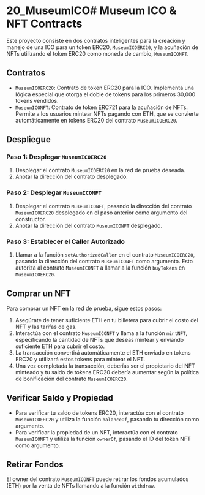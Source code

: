 # 20_MuseumICO# Museum ICO & NFT Contracts

Este proyecto consiste en dos contratos inteligentes para la creación y manejo de una ICO para un token ERC20, `MuseumICOERC20`, y la acuñación de NFTs utilizando el token ERC20 como moneda de cambio, `MuseumICONFT`.

## Contratos

- `MuseumICOERC20`: Contrato de token ERC20 para la ICO. Implementa una lógica especial que otorga el doble de tokens para los primeros 30,000 tokens vendidos.
- `MuseumICONFT`: Contrato de token ERC721 para la acuñación de NFTs. Permite a los usuarios mintear NFTs pagando con ETH, que se convierte automáticamente en tokens ERC20 del contrato `MuseumICOERC20`.

## Despliegue

### Paso 1: Desplegar `MuseumICOERC20`

1. Desplegar el contrato `MuseumICOERC20` en la red de prueba deseada.
2. Anotar la dirección del contrato desplegado.

### Paso 2: Desplegar `MuseumICONFT`

1. Desplegar el contrato `MuseumICONFT`, pasando la dirección del contrato `MuseumICOERC20` desplegado en el paso anterior como argumento del constructor.
2. Anotar la dirección del contrato `MuseumICONFT` desplegado.

### Paso 3: Establecer el Caller Autorizado

1. Llamar a la función `setAuthorizedCaller` en el contrato `MuseumICOERC20`, pasando la dirección del contrato `MuseumICONFT` como argumento. Esto autoriza al contrato `MuseumICONFT` a llamar a la función `buyTokens` en `MuseumICOERC20`.

## Comprar un NFT

Para comprar un NFT en la red de prueba, sigue estos pasos:

1. Asegúrate de tener suficiente ETH en tu billetera para cubrir el costo del NFT y las tarifas de gas.
2. Interactúa con el contrato `MuseumICONFT` y llama a la función `mintNFT`, especificando la cantidad de NFTs que deseas mintear y enviando suficiente ETH para cubrir el costo.
3. La transacción convertirá automáticamente el ETH enviado en tokens ERC20 y utilizará estos tokens para mintear el NFT.
4. Una vez completada la transacción, deberías ser el propietario del NFT minteado y tu saldo de tokens ERC20 debería aumentar según la política de bonificación del contrato `MuseumICOERC20`.

## Verificar Saldo y Propiedad

- Para verificar tu saldo de tokens ERC20, interactúa con el contrato `MuseumICOERC20` y utiliza la función `balanceOf`, pasando tu dirección como argumento.
- Para verificar la propiedad de un NFT, interactúa con el contrato `MuseumICONFT` y utiliza la función `ownerOf`, pasando el ID del token NFT como argumento.

## Retirar Fondos

El owner del contrato `MuseumICONFT` puede retirar los fondos acumulados (ETH) por la venta de NFTs llamando a la función `withdraw`.


